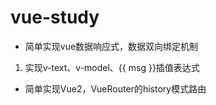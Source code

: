 # vue-study
- 简单实现vue数据响应式，数据双向绑定机制
1. 实现v-text、v-model、{{ msg }}插值表达式

- 简单实现Vue2，VueRouter的history模式路由


